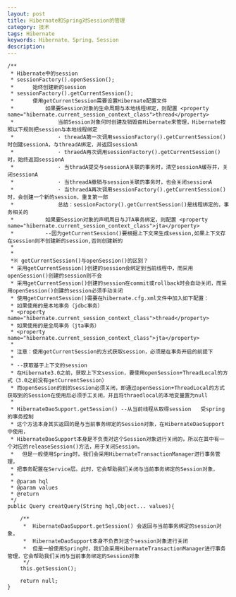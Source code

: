 ```yaml
---
layout: post
title: Hibernate和Spring对Session的管理
category: 技术
tags: Hibernate
keywords: Hibernate、Spring、Session
description: 
---
```


	/**
	 * Hibernate中的session
	 * sessionFactory().openSession();  
	 * 		始终创建新的session
	 * sessionFactory().getCurrentSession();
	 * 		使用getCurrentSession需要设置Hibernate配置文件
	 *	  		如果要Session对象的生命周期与本地线程绑定，则配置 <property name="hibernate.current_session_context_class">thread</property>
	 *	  			当前Session对象何时创建及销毁由Hibernate来管理，Hibernate按照以下规则把session与本地线程绑定
	 *				· threadA第一次调用sessionFactory().getCurrentSession()时创建sessionA，与threadA绑定，并返回sessionA
	 *				· thraedA再次调用sessionFactory().getCurrentSession()时，始终返回sessionA
	 *				· 当thradA提交与sessionA关联的事务时，清空sessionA缓存并，关闭sessionA
	 *				· 当threadA撤销与session关联的事务时，也会关闭sessionA
	 *				· 当thraedA再次调用sessionFactory().getCurrentSession()时，会创建一个新的session，重复第一部
	 *				总结：sessionFactory().getCurrentSession()是线程绑定的，事务相关的
	 *			如果要Session对象的声明周日与JTA事务绑定，则配置 <property name="hibernate.current_session_context_class">jta</property>
	 * 			--因为getCurrentSession()要根据上下文来生成session,如果上下文存在session则不创建新的session,否则创建新的
	 * 
	 *
	 *※ getCurrentSession()与openSession()的区别？
	 * 采用getCurrentSession()创建的session会绑定到当前线程中，而采用openSession()创建的session则不会
	 * 采用getCurrentSession()创建的session在commit或rollback时会自动关闭，而采用openSession()创建的session必须手动关闭
	 * 使用getCurrentSession()需要在hibernate.cfg.xml文件中加入如下配置：
	 * 如果使用的是本地事务（jdbc事务）
	 * <property name="hibernate.current_session_context_class">thread</property>
	 * 如果使用的是全局事务（jta事务）
	 * <property name="hibernate.current_session_context_class">jta</property>
	 * 
	 * 注意：使用getCurrentSession的方式获取session，必须是在事务开启的前提下
	 * 
	 * --获取基于上下文的session
	 * 在Hibernate3.0之前，获取上下文session，要使用openSession+ThreadLocal的方式（3.0之前没有getCurrentSession）
	 * 而openSession的到的session必须关闭，即通过openSession+ThreadLocal的方式获取到的Session在使用后必须手工关闭，并且将thraedlocal的本地变量置为null
	 * 
	 * HibernateDaoSupport.getSession() --从当前线程从取得session   受spring的事务控制
	 * 这个方法本身其实返回的是与当前事务绑定的Session对象，在HibernateDaoSupport中使用，
	 * HibernateDaoSupport本身是不负责对这个Session对象进行关闭的，所以在其中有一个对应的releaseSession()方法，用于关闭Session。 
	 * 　但是一般使用Spring时，我们会采用HibernateTransactionManager进行事务管理，
	 * 把事务配置在Service层。此时，它会帮助我们关闭与当前事务绑定的Session对象，
	 * 
	 * @param hql
	 * @param values
	 * @return
	 */
	public Query creatQuery(String hql,Object... values){

		/**
		 *  HibernateDaoSupport.getSession() 会返回与当前事务绑定的session对象，
		 *  HibernateDaoSupport本身不负责对这个session对象进行关闭
		 *  但是一般使用Spring时，我们会采用HibernateTransactionManager进行事务管理，它会帮助我们关闭与当前事务绑定的Session对象
		 */
		this.getSession(); 
	
		return null;
	}




